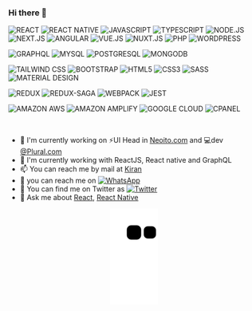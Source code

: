 ### Hi there 👋

![REACT](https://img.shields.io/badge/React-61DAFB.svg?style=for-the-badge&logo=React&logoColor=black)
![REACT NATIVE](https://img.shields.io/badge/-ReactNative-black?style=for-the-badge&logo=react)
![JAVASCRIPT](https://img.shields.io/badge/JavaScript-F7DF1E.svg?style=for-the-badge&logo=JavaScript&logoColor=black)
![TYPESCRIPT](https://img.shields.io/badge/TypeScript-3178C6.svg?style=for-the-badge&logo=TypeScript&logoColor=white)
![NODE.JS](https://img.shields.io/badge/Node.js-339933.svg?style=for-the-badge&logo=nodedotjs&logoColor=white)
![NEXT.JS](https://img.shields.io/badge/Next.js-000000.svg?style=for-the-badge&logo=nextdotjs&logoColor=white)
![ANGULAR](https://img.shields.io/badge/Angular-DD0031.svg?style=for-the-badge&logo=Angular&logoColor=white)
![VUE.JS](https://img.shields.io/badge/Vue.js-4FC08D.svg?style=for-the-badge&logo=vuedotjs&logoColor=white)
![NUXT.JS](https://img.shields.io/badge/Nuxt.js-00DC82.svg?style=for-the-badge&logo=nuxtdotjs&logoColor=white)
![PHP](https://img.shields.io/badge/PHP-777BB4.svg?style=for-the-badge&logo=PHP&logoColor=white)
![WORDPRESS](https://img.shields.io/badge/WordPress-21759B.svg?style=for-the-badge&logo=WordPress&logoColor=white)

![GRAPHQL](https://img.shields.io/badge/GraphQL-E10098.svg?style=for-the-badge&logo=GraphQL&logoColor=white)
![MYSQL](https://img.shields.io/badge/MySQL-4479A1.svg?style=for-the-badge&logo=MySQL&logoColor=white)
![POSTGRESQL](https://img.shields.io/badge/PostgreSQL-4169E1.svg?style=for-the-badge&logo=PostgreSQL&logoColor=white)
![MONGODB](https://img.shields.io/badge/MongoDB-47A248.svg?style=for-the-badge&logo=MongoDB&logoColor=white)

![TAILWIND CSS](https://img.shields.io/badge/Tailwind%20CSS-06B6D4.svg?style=for-the-badge&logo=Tailwind-CSS&logoColor=white)
![BOOTSTRAP](https://img.shields.io/badge/Bootstrap-7952B3.svg?style=for-the-badge&logo=Bootstrap&logoColor=white)
![HTML5](https://img.shields.io/badge/HTML5-E34F26.svg?style=for-the-badge&logo=HTML5&logoColor=white)
![CSS3](https://img.shields.io/badge/CSS3-1572B6.svg?style=for-the-badge&logo=CSS3&logoColor=white)
![SASS](https://img.shields.io/badge/Sass-CC6699.svg?style=for-the-badge&logo=Sass&logoColor=white)
![MATERIAL DESIGN](https://img.shields.io/badge/Material%20Design-757575.svg?style=for-the-badge&logo=Material-Design&logoColor=white)

![REDUX](https://img.shields.io/badge/Redux-764ABC.svg?style=for-the-badge&logo=Redux&logoColor=white)
![REDUX-SAGA](https://img.shields.io/badge/ReduxSaga-999999.svg?style=for-the-badge&logo=Redux-Saga&logoColor=white)
![WEBPACK](https://img.shields.io/badge/Webpack-8DD6F9.svg?style=for-the-badge&logo=Webpack&logoColor=black)
![JEST](https://img.shields.io/badge/Jest-C21325.svg?style=for-the-badge&logo=Jest&logoColor=white)

![AMAZON AWS](https://img.shields.io/badge/Amazon%20AWS-232F3E.svg?style=for-the-badge&logo=Amazon-AWS&logoColor=white)
![AMAZON AMPLIFY](https://img.shields.io/badge/AWS%20Amplify-FF9900.svg?style=for-the-badge&logo=AWS-Amplify&logoColor=white)
![GOOGLE CLOUD](https://img.shields.io/badge/Google%20Cloud-4285F4.svg?style=for-the-badge&logo=Google-Cloud&logoColor=white)
![CPANEL](https://img.shields.io/badge/cPanel-FF6C2C.svg?style=for-the-badge&logo=cPanel&logoColor=white)

<br/>

- 🔭 I'm currently working on ⚡UI Head in [Neoito.com](https://www.neoito.com/) and 💻dev [@Plural.com](https://plural.com/)
- 🌱 I'm currently working with ReactJS, React native and GraphQL
- 📫 You can reach me by mail at [Kiran](mailto:kiran.rr91@gmail.com?subject=[GitHub])
- 💬 you can reach me on [![WhatsApp](https://img.shields.io/badge/WhatsApp-25D366.svg?style=social&logo=WhatsApp&logoColor=green)](https://wa.me/+917293024464)
- 🐤 You can find me on Twitter as [![Twitter](https://img.shields.io/twitter/url/https/twitter.com/Kiran_raj_r.svg?style=social&label=Follow%20Kiran)](https://twitter.com/Kiran_raj_r)
- 💬 Ask me about [React](https://reactjs.org/), [React Native](https://reactnative.dev/)

<div align="center" text-align="center" border-width="1px">
  <img align="center" src="https://github.com/art-santos/art-santos/blob/output/github-contribution-grid-snake.svg" alt="Github Snake Animation">
</div>
